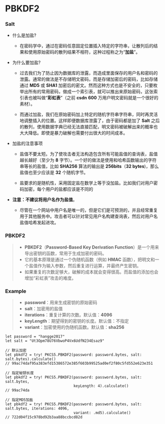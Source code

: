 # PBKDF2

### Salt

- 什么是加盐?
  - 在密码学中，通过在密码任意固定位置插入特定的字符串，让散列后的结果和使用原始密码的散列结果不相符，这种过程称之为“**加盐**”。

- 为什么要加盐?

  - 过去我们为了防止因为数据库的泄露，而造成里面保存的用户名和密码的泄露。通常的做法是不存储明文密码，而是存储加密后的密码，比如存储通过 **MD5** 或 **SHA1** 加密后的密文。然而这种方式也是不安全的，只要枚举出所有的常用密码，做成一个索引表，就可以推出来原始密码，这张索引表也被叫做“**彩虹表**”（之前 **csdn** **600** 万用户明文密码就是一个很好的素材）。

  - 而通过加盐，我们在原始密码加上特定的随机字符串字符串，同时再灵活地调整插入的位置。这样即便数据库泄露了，由于密码都是加了 **Salt** 之后的散列，使用数据字典已经无法直接匹配，明文密码被破解出来的概率也大大降低。即使是暴力破解也需要付出很大的时间成本。

- 加盐的注意事项

  - 盐值不要太短。为了使攻击者无法构造包含所有可能盐值的查询表，盐值越长越好（至少为 **8** 字节）。一个好的做法是使用和哈希函数输出的字符串等长的盐值，比如 **SHA256** 算法的输出是 **256bits**（**32 bytes**)，那么盐值也至少应该是 **32** 个随机字节。

  - 盐要求的是随机性，采用固定盐在数学上等于没加盐。比如我们对用户密码加密，每个用户的盐都应该是不同的

- **注意：不建议将用户名作为盐值**。
  - 尽管在一个网站中用户名是唯一的，但是它们是可预测的，并且经常重复用于其他服务中。攻击者可以针对常见用户名构建查询表，然后对用户名盐值哈希发起进攻。



### PBKDF2

> - **PBKDF2**（**Password-Based Key Derivation Function**）是一个用来导出密钥的函数，常用于生成加密的密码。
> - 它的基本原理是通过一个伪随机函数（例如 **HMAC** 函数），把明文和一个盐值作为输入参数，然后重复进行运算，并最终产生密钥。
> - 如果重复的次数足够大，破解的成本就会变得很高。而盐值的添加也会增加“彩虹表”攻击的难度。



### Example

> - **password**：用来生成密钥的原始密码
> - **salt**：加密用的盐值
> - **iterations**：重复计算的次数。默认值：**4096**
> - **keyLength**：期望得到的密钥的长度。默认值：不指定
> - **variant**：加密使用的伪随机函数。默认值：**sha256**

```
let password = "hangge2017"
let salt = "Ut3Opm78U76VbwoP4Vx6UdfN234Esaz9"

// 默认加密
let pbkdf2 = try! PKCS5.PBKDF2(password: password.bytes, salt: salt.bytes).calculate()
// 99ac74daf95a383efd15386572e385f603b99525ad0ef2f80c5fd552e623e351

// 指定秘钥长度
let pbkdf2 = try! PKCS5.PBKDF2(password: password.bytes, salt: salt.bytes,
                               keyLength: 4).calculate()
// 99ac74da

// 指定MD5加盐
let pbkdf2 = try! PKCS5.PBKDF2(password: password.bytes, salt: salt.bytes, iterations: 4096,
                               variant: .md5).calculate()
// 722d04f15c978bd92b3aa88bccbcd82d
```

